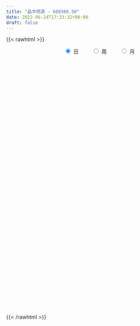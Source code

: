 ```yaml
---
title: "晶丰明源 - 688368.SH"
date: 2022-06-24T17:33:32+08:00
draft: false
---
```

{{< rawhtml >}}
    <div style="text-align: center">
        <label style="padding: 1rem;"><input style="margin-right: .5rem" type="radio" name="period" value="D" checked onclick="period_change(this)">日</label>
        <label style="padding: 1rem;"><input style="margin-right: .5rem" type="radio" name="period" value="W" onclick="period_change(this)">周</label>
        <label style="padding: 1rem;"><input style="margin-right: .5rem" type="radio" name="period" value="M" onclick="period_change(this)">月</label>
    </div>
    <div id="chart" style="height: 700px;"></div> 
    <script type="text/javascript">
        const D_v = [8497.37,11180.66,7722.85,4429.34,5227.49,6365.4,5226.8,5333.97,7214.44,9179.13,6369.74,7041.18,7465.23,7745.91,14093.01,8958.64,7206.29,4985.93,4809.31,5681.78,10692.59,6881.42,5341.13,9282.55,7031.58,9236.22,6479.67,10228.4,11902.04,14075.79,13411.08,17478.51,18327.22,10808.5,26139.0,14481.48,11433.43,12597.32,11525.16,13023.54,13291.99,7913.85,5570.57,4686.58,6627.14,8642.88,8432.43,8182.35,8806.47,11545.77,10659.31,12146.42,9941.45,9319.57,6005.16,5498.42,7522.23,4068.8,7302.74,5675.77,3554.55,7711.06,5577.5,3268.14,8412.74,6236.77,4227.57,4674.44,4379.71,5055.93,2623.53,3479.48,2882.89,4363.74,3632.99,2833.62,3289.37,4804.16,4025.57,5229.57,2929.45,3077.57,3349.24,2017.77,2761.47,5318.13,3857.19,4605.99,4565.6,5004.95,2660.81,1719.86,4374.93,6307.03,4777.88,4786.76,3937.51,4876.52,3522.66,4385.95,7079.63,3152.64,2925.82,3059.53,4615.49,3611.78,4322.27,7385.53,4515.03,3219.24,3064.24,3460.65,2557.91,3875.62,3865.77,7002.03,3017.78,1931.22,5635.63,3311.67,5522.74,3005.12,3205.68,2227.8,2314.57,1934.94,3806.69,2618.32,2853.25,4085.84,4886.29,4074.71,4618.31,3058.08,2779.04,4585.23,4033.32,7105.09,8187.09,12400.29,7348.04,4831.26,4363.41,4258.34,2810.4,3082.37,2078.29,4615.42,3255.01,2533.66,3293.22,2563.66,2719.66,7211.18,4358.4,4564.78,5989.61,5058.76,2860.95,5715.65,5954.18,2950.16,5057.95,2726.38,4500.38,3171.9,3562.1,2193.96,2926.17,2621.1,1690.87,2029.12,2985.34,3748.66,2214.35,1523.91,2962.63,2851.35,1797.56,978.16,1670.51,1485.16,1184.88,972.75,3262.58,1347.63,2299.41,1450.09,4693.94,2896.58,2842.95,3339.72,2490.8,3539.29,3954.19,3977.42,3084.08,3585.09,1479.86,2128.73,1913.82,2660.71,810.44,1843.09,1648.35,1612.48,2637.9,2913.15,1337.03,1018.21,1850.27,699.96,1760.95,7230.19,4203.64,4848.16,3119.31,2327.34,3316.76,3492.71,1660.82,1488.52,4423.0,4705.2,1996.28,3264.9,2932.65,2999.97,3434.98,3041.44,3771.25,2413.5,4812.76,5937.66,6545.73,4811.76,3955.66,4849.81,3592.56,5454.3,4045.47,2311.32,5518.34,4723.98,4074.92,2397.45,2808.03,2874.29,6136.63,4930.92,3786.15,4043.14,2784.47,2381.04,3198.99,4179.63,5516.13,5143.28,2806.35,3909.37,5159.04,3565.23,5139.11,3120.99,986.4,17322.07,11629.86,7770.32,6364.79,6936.5,6365.51,5016.47,3325.12,4771.39,5715.23,7036.76,4855.78,6353.15,6622.32,5377.48,6256.98,4281.68,6770.71,10726.06,10111.98,11724.89,5962.81,5253.57,4579.26,5596.29,5279.71,6783.4,9019.51,6616.54,6732.35,5836.51,12299.81,10679.84,8087.28,7250.11,6793.3,4976.25,4915.09,6684.42,4724.25,8070.36,10964.28,10443.6,7942.25,6396.06,6629.3,5011.51,4156.96,6384.54,7405.25,7108.49,4028.3,6000.77,4660.83,6392.52,5343.16,4852.37,5467.08,3510.03,3392.59,3612.11,5679.86,4667.66,5482.98,7074.76,4245.16,8428.19,13263.47,6094.38,5011.16,4950.3,9971.2,8303.4,8102.71,5040.62,7114.97,11242.31,8001.71,8348.03,6930.89,10089.93,6016.77,5545.83,6971.38,4626.7,6207.36,4882.54,3885.44,4360.88,3757.55,4116.89,3201.27,11684.51,10056.57,7205.08,9184.14,9179.86,4404.18,10326.94,6654.98,6170.9,5059.71,6592.42,7836.72,15158.26,17243.62,13979.49,8441.21,7501.5,6320.44,6518.54,6381.19,5048.83,7186.62,5254.85,4593.95,4051.65,3552.7,3206.12,4938.77,4770.6,4678.16,5950.61,7971.56,7910.41,4887.07,6362.02,5319.09,8519.5,9380.63,9033.62,12521.25,8146.03,6299.2,5603.6,4778.57,4970.91,6489.31,5192.53,5049.91,5798.17,5601.67,3773.94,4791.64,5135.96,6932.71,5315.79,7146.34,6545.48,7597.06,4074.42,5279.65,5467.68,12226.31,20167.44,11320.24,12333.03,7299.78,6008.82,7962.27,9003.96,8296.84,8598.0,8135.83,7480.2,6698.8,4537.08,5933.91,6405.58,9889.04,6339.2,5507.84,4339.57,4348.36,3882.4,3835.82,4042.06,4886.97,4085.28,3411.93,3529.41,4556.17,4586.32,3857.59,3697.11,3235.27,3203.42,4308.06,4479.63,5150.06,3635.59,3138.65,3431.82,3971.86,13238.8,7770.94,7582.49,4331.57,4205.27,4031.36,3174.35,4768.75,6299.07,6515.58,2834.72,2052.6,5207.8,3540.28,4851.0,4380.02,3893.62,4965.09,5917.39,2636.25,2920.74,3194.75,4940.96,4895.09,4371.66,6138.63,10708.11,6759.15,6241.76,5644.05,7615.23,6001.81,7490.29,5792.49,5083.18,3199.26,4553.61,6410.97,6587.39,3380.12,5882.93]
const D_histogram = [0.0,-0.4192820513,-0.6661647746,-0.9462457143,-0.89652928,-0.9942149445,-1.0862814453,-1.1279568785,-0.8378168461,-0.388739266,-0.0911653199,0.2141202278,0.4164884026,0.559384819,0.3084334041,0.042610868,-0.1185011287,-0.1899505036,-0.2999400331,-0.2406505731,0.0204593204,0.0650327632,0.0307509448,0.1600076655,0.2716693686,0.3971008304,0.3628619997,0.4892506349,0.5522235753,0.7968035418,0.7385226295,1.0642307695,1.2792642003,1.4566894759,2.2507763731,2.864503546,3.1120560118,2.9070869799,2.0786280079,0.9210435542,0.5915249499,0.5333807307,0.1953319925,-0.1170847316,-0.1549225991,-0.3597476368,-0.1088478843,0.3190603489,0.9126127586,1.6214650666,1.8263000616,2.5350615156,1.9366165909,1.6702648001,1.0727481962,0.722843695,0.2097899928,-0.4429231626,-0.5697583098,-0.3781811062,-0.3963468041,-0.4675384624,-0.7962735793,-1.216330109,-0.7690037514,-0.8712140514,-1.037379975,-0.9523974092,-1.2323980161,-1.1001774504,-0.9986351139,-0.7770548326,-0.6911072733,-0.2712672585,0.003969616,0.059901006,0.2899285072,0.3655534319,0.380447564,0.1431160993,0.0112512295,-0.0335824053,0.2006457164,0.0794871497,-0.1248718259,0.3462906021,0.7437558439,0.9633699572,0.9365486177,0.7290106804,0.4506061845,0.033499452,0.2838726973,0.8297092739,1.2762375098,1.3463869865,1.7992966143,2.3245089736,2.335713032,1.8184482832,0.3987783354,-0.284499132,-0.9809325811,-1.554970573,-2.4277285759,-2.7389067278,-3.020157898,-2.1639985729,-1.2092404552,-0.6228824018,-0.0606231988,0.3276450703,0.6693598987,0.6440069274,0.3597262443,0.3363084871,0.0626790024,-0.5692807978,-0.0946342858,0.0182902896,0.6573252055,0.7295799856,0.5968524813,0.9436822463,1.4265290647,1.6827153335,2.270966216,2.0983214457,2.5034685927,3.3637973335,2.8778094473,1.9944719077,1.7130514889,1.4138688511,1.3719231856,0.9695285046,0.2701129004,-1.3873524085,-3.1123609976,-4.7017726491,-4.3571731357,-3.9316973726,-4.3253060002,-4.2675183954,-4.1230473322,-3.4220904253,-3.0573302394,-2.9033193467,-2.9217870563,-2.821838974,-2.9528028555,-2.6194837009,-2.6454785564,-1.4993434804,-0.6075811272,-0.0795235072,-0.4412769492,-0.5456091625,-0.6605713748,0.0045494957,1.004395194,1.3163058073,2.0002907263,2.2720784722,3.3005672567,3.529368238,3.8150901614,3.5601546822,3.0928490051,2.1359099996,1.3015567987,0.7596700664,-0.5933118143,-1.2260185285,-1.7223059978,-2.1037850109,-2.159406183,-2.1720653051,-2.4987123728,-2.8283112128,-2.6484688058,-2.3148066008,-2.0386235517,-1.6564128204,-0.9827760411,-0.3567488496,0.3037979699,0.764952249,0.747828581,0.680288002,1.0528351606,2.1943001721,2.7298721104,2.7722506086,2.8990162246,0.8311649335,-0.1329831889,-0.1949620545,-0.3738252013,-0.6578404844,-0.9288338769,-0.7981800857,-0.7067146286,-0.702984289,-0.201453313,0.3124797504,1.11158121,1.8701365594,2.0940204789,1.96116823,2.0041609662,1.7714713708,1.0225145346,2.8906061349,3.9957840192,5.452378092,6.2720842105,6.2466860275,5.3455585891,4.518356683,3.7762985,3.2576604049,4.1139090106,3.2887586779,2.3217165866,1.2313696927,1.435285564,2.2679807168,1.9807085378,2.6185088041,1.975367777,1.099743605,1.6540607378,3.3168690478,1.6734519757,0.8704067796,0.8307619222,-0.3754329911,-1.4669460796,-1.6557372333,-1.643488009,-1.8843946597,-0.8847602689,0.657602226,1.0289066903,0.5282570399,0.5431613574,-0.6064895833,0.4193028156,0.6619485259,1.0695899303,1.2409429556,0.6333526946,-0.5660738749,-0.5661889911,-0.8694847654,-2.5446993849,-3.9280918889,-4.3604252448,-4.8379657616,-4.017387923,-4.9250684426,-4.3127702228,-3.7324171551,0.9898832168,6.9971812341,11.3628366687,14.8627949594,14.9792579789,13.3751076491,10.2343001772,7.9143327225,6.0643730707,4.4026227515,4.713237563,2.2348906256,0.5985781224,-0.6521022922,1.1220527945,1.2823096317,1.0610502627,-0.1808564943,4.1914286124,1.8882693349,-2.5424405103,-7.9288372824,-10.8428418991,-11.9665495568,-12.4499301731,-11.1157435626,-11.6863764646,-12.1371562219,-8.7422272488,-7.9457056563,-5.8288337976,-5.6254044363,-2.8398443801,-1.1983118928,-0.853655797,-1.6519613924,-2.2850281845,-2.1507189417,-3.3206375826,-4.2205936065,-5.0732349822,-6.5591857258,-7.3996299698,-8.8543553877,-9.9633127892,-9.8104228118,-8.7495397118,-7.3332666696,-6.7556233235,-3.6546143709,-3.8710824546,-2.7120436132,-1.0345351316,-1.245958864,-2.3427789591,-1.5838597005,-1.191306165,-0.2268278409,-0.5104335208,-0.0178106809,-0.3299506254,-0.6028896501,-0.0021175859,-0.2681377508,-1.5376935543,-0.0221435425,1.130257962,5.2410154048,3.7939824122,2.5420842496,1.3446901366,0.2418008398,-0.9111546054,-1.3954355455,-2.4065326998,-3.5700006613,-4.4075705218,-5.3277075502,-4.9807337227,-3.8030001891,-3.1646762324,-1.2110118961,-0.608560468,-0.6387959278,0.461419478,1.3416180501,2.2223389825,2.6335094388,2.6060318931,2.3137970851,2.0788143713,1.8304985839,1.806032755,3.5419211594,3.6993937456,3.9210814582,5.1248301644,4.6969793784,3.8344704235,2.2375848055,1.2673366851,0.2547265861,-0.458793458,-0.9419328306,-1.1255649143,0.6705946995,3.80341631,5.6968162355,6.8121740461,7.5496697821,6.9184951083,6.6331532772,4.8547373506,3.058027299,0.9522469786,-0.6927552759,-1.6592805497,-2.8723459225,-3.2686948914,-3.3635926186,-3.6985237776,-3.2076708986,-2.6267241959,-3.1337757802,-4.1416218186,-4.9779724591,-5.3229834493,-5.8684351457,-6.1101771444,-6.088374049,-6.2651765292,-5.708178211,-4.4508894394,-3.6898442634,-3.2432405316,-3.0544146742,-2.4474406585,-1.8796739777,-1.8099608051,-1.2963459959,-1.1717541943,-1.1965759181,-0.4520329558,-0.1260818259,0.3074395647,0.6924216737,0.6359329847,0.527612586,1.2126142077,1.9171164655,2.7622956612,3.0904714172,3.6657709116,3.6267373434,4.9367395417,4.7028056616,4.4299777692,3.7923617522,3.0229988916,2.2268370907,1.4492625849,1.4840560727,0.6443581462,0.2212609153,-0.4314997533,-0.5586591689,-0.7339013872,-1.3030314649,-2.2170644216,-2.0600739463,-0.8811330738,-0.1820968116,0.4441200659,0.6041205581,0.9694916763,0.9469970276,0.8233680062,0.7494441632,0.338699188,0.2979203072,0.0380204461,-0.1638021346,-0.4937683652,-0.980718099,-1.340465329,-1.9489297323,-2.0311117691,-2.1682477673,-1.8828879561,-1.9081698319,-1.1403276301,-0.5799177283,-0.1979998893,-0.2091793213,-0.4305819859,-1.9677420195,-2.6471718052,-2.0204594254,-1.4961398202,-0.8220338311,-0.0122039637,0.6960422765,1.5546219566,1.9738620158,2.4243846297,2.7658161844,2.8972448145,2.7642155356,2.6894643942,2.8392062437,3.1000188708,3.4243887732,3.9239685997,3.1599778838,2.4620154515,1.6653838419,1.1575798549,0.9058431228,0.9393316825,1.2587402119,1.7811410041,2.874770316,2.9281252084,2.6550282419,2.1428245876,2.1823782448,1.9984815276,1.2252339044,0.8612579902,0.7536921228,0.6403669064,0.499833239,0.1455334568,-0.5255351461,-0.6420996184,-0.2759023393]
const D_fast = [0.0,-0.5241025641,-0.9375264811,-1.4541688494,-1.628584735,-1.9748241357,-2.3384609978,-2.6621256506,-2.5814398298,-2.2295470661,-1.95476445,-1.5959488453,-1.2894585699,-1.0067159488,-1.1805590126,-1.4357288317,-1.6264661107,-1.7454031114,-1.9303776493,-1.9312508324,-1.6650261089,-1.6041944753,-1.6307885575,-1.4615299204,-1.2819508751,-1.0572442058,-1.0007675365,-0.7520662426,-0.5510374084,-0.1072565564,0.0190931887,0.610859021,1.1457085019,1.6873061465,3.044087137,4.3739401964,5.3995066652,5.9213093781,5.6125074082,4.6851838431,4.5035464762,4.5787474397,4.2895316996,3.9478437926,3.8712752753,3.5765133284,3.8002011098,4.3078744302,5.1295800296,6.2437986043,6.9052086146,8.2477354476,8.1334446706,8.2846590799,7.955329525,7.7861359475,7.3255297435,6.5620857974,6.2928110727,6.3898429999,6.2725906009,6.0845143271,5.5567108153,4.8325717584,5.0876471781,4.7676333653,4.3421224479,4.1890056614,3.6009055505,3.4580817536,3.3099653116,3.3372818848,3.2504526258,3.602475826,3.8787051045,3.949611746,4.252121374,4.4191346566,4.5291406797,4.3275882399,4.1985361775,4.1453069414,4.4296964921,4.3284097128,4.0928327808,4.6505678593,5.2339720621,5.6944286646,5.9017444796,5.8764592123,5.7107062626,5.3019743931,5.6233158127,6.3765797077,7.1421673211,7.5489135445,8.4516473258,9.5579869286,10.1531192449,10.0904665669,8.770491203,8.0160889526,7.0744223582,6.1116417231,4.6319515762,3.6360467424,2.5997560977,2.9149157795,3.5673637835,3.9980012363,4.5451046397,5.0152841764,5.5243389795,5.65998774,5.4656386179,5.5262979825,5.2683382485,4.4940582488,4.9450461893,5.0625433371,5.8659095545,6.120559331,6.137044947,6.7197952735,7.5592743581,8.2361394602,9.3921318968,9.7440674879,10.775081783,12.4763598572,12.7098243329,12.3251047702,12.4719472237,12.5262317986,12.8272669294,12.6672543746,12.0353669955,10.0310635846,7.527964746,4.7631099323,4.0184161617,3.4609675817,1.986032454,0.9769404599,0.0906496901,-0.0639160093,-0.4634883833,-1.0353073272,-1.784221801,-2.3897334621,-3.2588980575,-3.5804498281,-4.2678143227,-3.4965151169,-2.7566480454,-2.2484713022,-2.7205439815,-2.9612784855,-3.2413835414,-2.575125297,-1.3241808002,-0.6831937351,0.5008638655,1.3406712294,3.1943018281,4.3054448689,5.5449393326,6.180042524,6.4859490982,6.0629875926,5.5540235913,5.2020543756,3.7007445414,2.761533195,1.8346692263,0.9272439604,0.3317712426,-0.2239042057,-1.1752293666,-2.2119060098,-2.6941808043,-2.9392202495,-3.1726930883,-3.2045855621,-2.7766427931,-2.239802814,-1.503306502,-0.8509141607,-0.6810806834,-0.5785492619,0.0572066868,1.7472467413,2.9652867072,3.7007278576,4.5522475298,2.692187472,1.6947935524,1.5840741732,1.311754726,0.8632793218,0.3600774601,0.2911862299,0.2059730298,0.0339572972,0.4851249449,1.0771779459,2.154174708,3.3802641973,4.1276532365,4.4850930451,5.0291260229,5.2393042702,4.7459760677,7.3367192017,9.4408430907,12.2605316865,14.6482588577,16.1845321815,16.6197943904,16.922181655,17.124198097,17.4199751032,19.3047009616,19.3017402983,18.9151273536,18.132622883,18.6953601452,20.0950504772,20.3029554327,21.5953829,21.4460838172,20.8453955464,21.8132278636,24.3052534356,23.0801993575,22.4947558562,22.6628014794,21.3627483184,19.9044987099,19.3017732479,18.90315047,18.1911451543,18.9695894779,20.6763525293,21.3048836662,20.9362982758,21.0869929326,19.7857195961,20.9163376989,21.3244705407,21.9995094277,22.4810981918,22.0318461046,20.6909010663,20.5492387023,20.0285717367,17.717182271,15.3517667947,13.8293271276,12.1422951704,11.9585260283,9.8195783981,9.3536840621,9.000932841,13.9707040171,21.727297343,28.9336619448,36.1493189753,40.0105964895,41.750223072,41.1679906444,40.8266063703,40.4927399862,39.9316453549,41.4205695571,39.5009452761,38.0142773036,36.6005713159,38.6552396012,39.1360738463,39.180077043,37.8929561624,43.3130984221,41.4820064784,36.4156865057,29.047080413,23.4223653214,19.3070202745,15.711157115,14.2664078348,10.7741808166,7.2891120039,8.4984841648,7.3085793432,7.9682427525,6.7653210048,8.8409199659,10.18287448,10.3141166266,9.102820683,7.8984968448,7.4951263523,5.4950483156,3.5399438902,1.4189937689,-1.7067534061,-4.3971051426,-8.0654194074,-11.6652050063,-13.9649207318,-15.0914225597,-15.5084661849,-16.6197286697,-14.4323733098,-15.6166120071,-15.1355840691,-13.7167093704,-14.2396228188,-15.9221376536,-15.5591833202,-15.4644563259,-14.5566849621,-14.9678990222,-14.4797288525,-14.8743564534,-15.2980178905,-14.6977752229,-15.0308298254,-16.6848090175,-15.1747948914,-13.7398288964,-8.3188176024,-8.8173549919,-9.4337320921,-10.2949536709,-11.3373927578,-12.7181368543,-13.5512766808,-15.1640070101,-17.2199751369,-19.1594376279,-21.4115015438,-22.309711147,-22.0827276606,-22.2355727621,-20.5846613998,-20.1343500886,-20.3242845304,-19.1087142552,-17.8931111705,-16.4568054925,-15.3872576765,-14.7632272489,-14.4770127856,-14.1922919066,-13.982983048,-13.5559406882,-10.9345719939,-9.8522509714,-8.6502928942,-6.1653366469,-5.4189425883,-5.3228339373,-6.3603233539,-7.0137373031,-7.9626657556,-8.7908841641,-9.5095067444,-9.9745300567,-8.010721768,-3.92704608,-0.6094420956,2.2089592265,4.833872408,5.9323215113,7.3052679995,6.7405364106,5.7083331837,3.8406146079,2.0224235345,0.6410781233,-1.2900737302,-2.5035964219,-3.4393923038,-4.6989544072,-5.0100192528,-5.0857535991,-6.3762491285,-8.4195006215,-10.5003443768,-12.1761012293,-14.1886617122,-15.9579479969,-17.4582384138,-19.2013350263,-20.0713812608,-19.926814849,-20.088230739,-20.45243714,-21.0272149512,-21.0321011001,-20.9342529137,-21.3170299424,-21.1275016322,-21.2958483791,-21.6198140825,-20.9882793591,-20.6938486857,-20.1834674039,-19.6253798765,-19.5228853194,-19.4993025715,-18.5111473979,-17.3273660238,-15.7916129127,-14.6908193024,-13.1990770801,-12.3314263124,-9.7872392288,-8.8454716934,-8.0108051435,-7.7003307225,-7.7139438602,-7.9533963884,-8.368655248,-7.962847742,-8.641456132,-9.009238134,-9.769873741,-10.0366979488,-10.3954155139,-11.2903034579,-12.7586025199,-13.1166305312,-12.1579729272,-11.5044608679,-10.7672139739,-10.4561833422,-9.8484393049,-9.6341846967,-9.5519717166,-9.4385345188,-9.764604697,-9.730903501,-9.9812982506,-10.2240713649,-10.6774796868,-11.4096089454,-12.1044725076,-13.200169344,-13.790129323,-14.469327263,-14.6546894409,-15.1570137747,-14.6742534804,-14.2588230107,-13.926405144,-13.9898794064,-14.3189275674,-16.3480231059,-17.6892458429,-17.5676483195,-17.4173636693,-16.948766138,-16.1419872615,-15.2597304521,-14.012495283,-13.0997897198,-12.0431709485,-11.0102853476,-10.1545455139,-9.596520909,-8.9989059518,-8.1393625414,-7.1035451966,-5.9230781008,-4.4425061244,-4.4165023693,-4.4989609388,-4.879246588,-5.0976556112,-5.1229315627,-4.8546100823,-4.2205164999,-3.2528304567,-1.4405085658,-0.6551223713,-0.2644622774,-0.2409597847,0.3441884337,0.6599120984,0.1929729513,0.0443115347,0.1251686979,0.1719352081,0.1563598505,-0.1615565675,-0.964008957,-1.2410983338,-0.9438766395]
const D_slow = [0.0,-0.1048205128,-0.2713617065,-0.5079231351,-0.7320554551,-0.9806091912,-1.2521795525,-1.5341687721,-1.7436229837,-1.8408078002,-1.8635991301,-1.8100690732,-1.7059469725,-1.5661007678,-1.4889924167,-1.4783396997,-1.5079649819,-1.5554526078,-1.6304376161,-1.6906002594,-1.6854854293,-1.6692272385,-1.6615395023,-1.6215375859,-1.5536202438,-1.4543450362,-1.3636295362,-1.2413168775,-1.1032609837,-0.9040600982,-0.7194294408,-0.4533717485,-0.1335556984,0.2306166706,0.7933107639,1.5094366504,2.2874506533,3.0142223983,3.5338794003,3.7641402888,3.9120215263,4.045366709,4.0941997071,4.0649285242,4.0261978744,3.9362609652,3.9090489941,3.9888140814,4.216967271,4.6223335377,5.0789085531,5.712673932,6.1968280797,6.6143942797,6.8825813288,7.0632922525,7.1157397507,7.0050089601,6.8625693826,6.768024106,6.668937405,6.5520527894,6.3529843946,6.0489018674,5.8566509295,5.6388474167,5.3795024229,5.1414030706,4.8333035666,4.558259204,4.3086004255,4.1143367174,3.9415598991,3.8737430844,3.8747354884,3.88971074,3.9621928668,4.0535812247,4.1486931157,4.1844721406,4.1872849479,4.1788893466,4.2290507757,4.2489225631,4.2177046067,4.3042772572,4.4902162182,4.7310587075,4.9651958619,5.147448532,5.2601000781,5.2684749411,5.3394431154,5.5468704339,5.8659298113,6.202526558,6.6523507115,7.2334779549,7.8174062129,8.2720182837,8.3717128676,8.3005880846,8.0553549393,7.6666122961,7.0596801521,6.3749534702,5.6199139957,5.0789143524,4.7766042387,4.6208836382,4.6057278385,4.6876391061,4.8549790808,5.0159808126,5.1059123737,5.1899894954,5.205659246,5.0633390466,5.0396804751,5.0442530475,5.2085843489,5.3909793453,5.5401924657,5.7761130272,6.1327452934,6.5534241268,7.1211656808,7.6457460422,8.2716131904,9.1125625237,9.8320148856,10.3306328625,10.7588957347,11.1123629475,11.4553437439,11.69772587,11.7652540951,11.418415993,10.6403257436,9.4648825813,8.3755892974,7.3926649543,6.3113384542,5.2444588554,4.2136970223,3.358174416,2.5938418561,1.8680120194,1.1375652554,0.4321055119,-0.306095202,-0.9609661272,-1.6223357663,-1.9971716364,-2.1490669182,-2.168947795,-2.2792670323,-2.415669323,-2.5808121666,-2.5796747927,-2.3285759942,-1.9994995424,-1.4994268608,-0.9314072428,-0.1062654286,0.7760766309,1.7298491713,2.6198878418,3.3931000931,3.927077593,4.2524667927,4.4423843093,4.2940563557,3.9875517236,3.5569752241,3.0310289714,2.4911774256,1.9481610994,1.3234830062,0.616405203,-0.0457119985,-0.6244136487,-1.1340695366,-1.5481727417,-1.793866752,-1.8830539644,-1.8071044719,-1.6158664097,-1.4289092644,-1.2588372639,-0.9956284738,-0.4470534307,0.2354145968,0.928477249,1.6532313051,1.8610225385,1.8277767413,1.7790362277,1.6855799273,1.5211198062,1.288911337,1.0893663156,0.9126876584,0.7369415862,0.6865782579,0.7646981955,1.042593498,1.5101276379,2.0336327576,2.5239248151,3.0249650566,3.4678328994,3.723461533,4.4461130667,5.4450590715,6.8081535945,8.3761746472,9.937846154,11.2742358013,12.403824972,13.347899597,14.1623146983,15.1907919509,16.0129816204,16.5934107671,16.9012531902,17.2600745812,17.8270697604,18.3222468949,18.9768740959,19.4707160402,19.7456519414,20.1591671258,20.9883843878,21.4067473817,21.6243490766,21.8320395572,21.7381813094,21.3714447895,20.9575104812,20.546638479,20.075539814,19.8543497468,20.0187503033,20.2759769759,20.4080412359,20.5438315752,20.3922091794,20.4970348833,20.6625220148,20.9299194974,21.2401552363,21.3984934099,21.2569749412,21.1154276934,20.8980565021,20.2618816559,19.2798586836,18.1897523724,16.980260932,15.9759139513,14.7446468406,13.6664542849,12.7333499961,12.9808208003,14.7301161089,17.570825276,21.2865240159,25.0313385106,28.3751154229,30.9336904672,32.9122736478,34.4283669155,35.5290226034,36.7073319941,37.2660546505,37.4156991811,37.2526736081,37.5331868067,37.8537642146,38.1190267803,38.0738126567,39.1216698098,39.5937371435,38.9581270159,36.9759176954,34.2652072206,31.2735698314,28.1610872881,25.3821513974,22.4605572813,19.4262682258,17.2407114136,15.2542849995,13.7970765501,12.390725441,11.680764346,11.3811863728,11.1677724236,10.7547820755,10.1835250293,9.6458452939,8.8156858983,7.7605374966,6.4922287511,4.8524323197,3.0025248272,0.7889359803,-1.701892217,-4.15449792,-6.3418828479,-8.1751995153,-9.8641053462,-10.7777589389,-11.7455295526,-12.4235404559,-12.6821742388,-12.9936639548,-13.5793586945,-13.9753236197,-14.2731501609,-14.3298571211,-14.4574655013,-14.4619181716,-14.5444058279,-14.6951282404,-14.6956576369,-14.7626920746,-15.1471154632,-15.1526513488,-14.8700868583,-13.5598330071,-12.6113374041,-11.9758163417,-11.6396438075,-11.5791935976,-11.8069822489,-12.1558411353,-12.7574743103,-13.6499744756,-14.751867106,-16.0837939936,-17.3289774243,-18.2797274715,-19.0708965296,-19.3736495037,-19.5257896207,-19.6854886026,-19.5701337331,-19.2347292206,-18.679144475,-18.0207671153,-17.369259142,-16.7908098707,-16.2711062779,-15.8134816319,-15.3619734432,-14.4764931533,-13.5516447169,-12.5713743524,-11.2901668113,-10.1159219667,-9.1573043608,-8.5979081594,-8.2810739882,-8.2173923416,-8.3320907061,-8.5675739138,-8.8489651424,-8.6813164675,-7.73046239,-6.3062583311,-4.6032148196,-2.7157973741,-0.986173597,0.6721147223,1.88579906,2.6503058847,2.8883676294,2.7151788104,2.300358673,1.5822721923,0.7650984695,-0.0757996852,-1.0004306296,-1.8023483542,-2.4590294032,-3.2424733483,-4.2778788029,-5.5223719177,-6.85311778,-8.3202265664,-9.8477708525,-11.3698643648,-12.9361584971,-14.3632030498,-15.4759254097,-16.3983864755,-17.2091966084,-17.972800277,-18.5846604416,-19.054578936,-19.5070691373,-19.8311556363,-20.1240941848,-20.4232381644,-20.5362464033,-20.5677668598,-20.4909069686,-20.3178015502,-20.158818304,-20.0269151575,-19.7237616056,-19.2444824892,-18.5539085739,-17.7812907196,-16.8648479917,-15.9581636559,-14.7239787705,-13.548277355,-12.4407829127,-11.4926924747,-10.7369427518,-10.1802334791,-9.8179178329,-9.4469038147,-9.2858142782,-9.2304990494,-9.3383739877,-9.4780387799,-9.6615141267,-9.9872719929,-10.5415380983,-11.0565565849,-11.2768398534,-11.3223640563,-11.2113340398,-11.0603039003,-10.8179309812,-10.5811817243,-10.3753397228,-10.187978682,-10.103303885,-10.0288238082,-10.0193186967,-10.0602692303,-10.1837113216,-10.4288908464,-10.7640071786,-11.2512396117,-11.759017554,-12.3010794958,-12.7718014848,-13.2488439428,-13.5339258503,-13.6789052824,-13.7284052547,-13.7807000851,-13.8883455815,-14.3802810864,-15.0420740377,-15.5471888941,-15.9212238491,-16.1267323069,-16.1297832978,-15.9557727287,-15.5671172395,-15.0736517356,-14.4675555782,-13.7761015321,-13.0517903284,-12.3607364445,-11.688370346,-10.9785687851,-10.2035640674,-9.3474668741,-8.3664747241,-7.5764802532,-6.9609763903,-6.5446304298,-6.2552354661,-6.0287746854,-5.7939417648,-5.4792567118,-5.0339714608,-4.3152788818,-3.5832475797,-2.9194905192,-2.3837843723,-1.8381898111,-1.3385694292,-1.0322609531,-0.8169464555,-0.6285234249,-0.4684316983,-0.3434733885,-0.3070900243,-0.4384738108,-0.5989987154,-0.6679743002]
const D_data = [['2020-05-20', 88.18, 87.08, 86.08, 89.9],['2020-05-21', 87.79, 80.51, 80.5, 89.0],['2020-05-22', 81.01, 80.4, 78.2, 82.88],['2020-05-25', 79.0, 77.85, 77.02, 80.99],['2020-05-26', 78.0, 80.53, 78.0, 80.53],['2020-05-27', 80.4, 77.67, 77.02, 81.4],['2020-05-28', 77.08, 76.23, 74.01, 78.5],['2020-05-29', 76.0, 75.41, 75.0, 77.94],['2020-06-01', 76.2, 79.22, 76.01, 80.03],['2020-06-02', 80.0, 82.47, 79.0, 84.58],['2020-06-03', 82.96, 82.14, 81.2, 84.16],['2020-06-04', 83.17, 83.66, 82.04, 83.89],['2020-06-05', 83.96, 83.75, 83.0, 86.19],['2020-06-08', 83.6, 84.1, 83.0, 86.8],['2020-06-09', 84.2, 79.0, 78.59, 85.78],['2020-06-10', 79.65, 77.34, 76.7, 79.73],['2020-06-11', 77.0, 77.25, 76.5, 78.59],['2020-06-12', 75.69, 77.4, 75.22, 77.78],['2020-06-15', 76.79, 76.0, 75.5, 77.86],['2020-06-16', 76.33, 77.53, 76.33, 78.3],['2020-06-17', 77.61, 80.6, 77.01, 80.88],['2020-06-18', 79.0, 78.51, 77.7, 79.64],['2020-06-19', 78.28, 77.35, 76.85, 78.28],['2020-06-22', 78.05, 79.5, 78.0, 79.92],['2020-06-23', 79.01, 79.88, 78.45, 80.18],['2020-06-24', 80.0, 80.75, 78.51, 82.5],['2020-06-29', 80.05, 79.1, 78.3, 81.0],['2020-06-30', 79.12, 81.52, 79.12, 82.99],['2020-07-01', 81.66, 81.49, 81.0, 84.67],['2020-07-02', 81.5, 85.0, 81.35, 85.0],['2020-07-03', 85.03, 82.21, 80.66, 85.67],['2020-07-06', 83.38, 88.39, 82.81, 89.9],['2020-07-07', 88.98, 89.37, 88.98, 93.49],['2020-07-08', 89.0, 91.07, 87.32, 91.59],['2020-07-09', 91.9, 103.0, 90.88, 108.39],['2020-07-10', 101.98, 106.78, 99.81, 108.0],['2020-07-13', 104.89, 107.2, 101.56, 107.67],['2020-07-14', 106.1, 104.44, 101.05, 106.98],['2020-07-15', 103.4, 96.29, 96.21, 104.99],['2020-07-16', 96.85, 88.5, 88.26, 98.92],['2020-07-17', 88.9, 96.0, 87.0, 99.66],['2020-07-20', 98.0, 99.37, 96.96, 100.97],['2020-07-21', 98.45, 95.66, 95.0, 100.29],['2020-07-22', 95.5, 94.83, 94.01, 97.3],['2020-07-23', 93.67, 97.79, 92.23, 99.55],['2020-07-24', 97.08, 95.4, 94.0, 101.48],['2020-07-27', 93.6, 101.61, 93.59, 101.9],['2020-07-28', 102.84, 106.32, 100.46, 106.85],['2020-07-29', 104.75, 112.25, 104.75, 112.87],['2020-07-30', 112.75, 118.88, 111.06, 126.2],['2020-07-31', 119.8, 117.12, 111.2, 124.2],['2020-08-03', 117.25, 128.44, 117.25, 133.79],['2020-08-04', 128.1, 115.0, 115.0, 132.0],['2020-08-05', 119.79, 119.18, 111.03, 123.81],['2020-08-06', 120.0, 114.75, 114.0, 123.58],['2020-08-07', 114.24, 117.0, 111.0, 118.5],['2020-08-10', 113.83, 114.0, 107.12, 117.92],['2020-08-11', 114.07, 110.0, 109.81, 114.07],['2020-08-12', 102.92, 115.06, 102.92, 117.0],['2020-08-13', 114.95, 119.82, 112.62, 120.8],['2020-08-14', 120.3, 118.31, 115.02, 120.68],['2020-08-17', 118.1, 118.0, 113.22, 119.39],['2020-08-18', 116.0, 114.1, 111.0, 116.65],['2020-08-19', 113.0, 111.0, 110.96, 115.27],['2020-08-20', 110.02, 122.0, 109.42, 122.99],['2020-08-21', 121.83, 116.21, 115.5, 122.46],['2020-08-24', 117.0, 114.7, 110.65, 119.5],['2020-08-25', 113.43, 117.58, 113.43, 121.08],['2020-08-26', 117.57, 112.31, 111.2, 118.34],['2020-08-27', 113.15, 116.81, 112.18, 117.49],['2020-08-28', 115.64, 116.85, 113.0, 117.27],['2020-08-31', 115.34, 119.12, 115.31, 122.0],['2020-09-01', 118.97, 118.24, 116.03, 121.08],['2020-09-02', 118.97, 123.97, 116.05, 125.95],['2020-09-03', 123.01, 124.49, 121.31, 127.77],['2020-09-04', 122.13, 123.22, 119.86, 126.0],['2020-09-07', 123.23, 126.88, 122.06, 130.49],['2020-09-08', 127.5, 126.61, 121.0, 129.59],['2020-09-09', 120.49, 126.98, 120.49, 130.38],['2020-09-10', 129.0, 124.02, 123.1, 138.88],['2020-09-11', 120.73, 125.0, 120.73, 127.0],['2020-09-14', 123.96, 126.2, 123.86, 129.66],['2020-09-15', 126.2, 130.88, 123.0, 131.0],['2020-09-16', 131.0, 127.45, 126.35, 132.19],['2020-09-17', 124.07, 126.11, 124.07, 130.64],['2020-09-18', 127.24, 136.0, 126.88, 136.37],['2020-09-21', 136.51, 138.5, 133.36, 139.98],['2020-09-22', 138.35, 139.29, 136.61, 142.99],['2020-09-23', 136.21, 138.18, 136.21, 141.23],['2020-09-24', 136.8, 136.67, 133.1, 141.0],['2020-09-25', 137.3, 135.68, 133.03, 138.57],['2020-09-28', 133.6, 133.0, 130.86, 137.6],['2020-09-29', 133.92, 141.8, 133.01, 144.0],['2020-09-30', 140.57, 148.89, 140.57, 152.18],['2020-10-09', 150.89, 152.0, 143.01, 153.9],['2020-10-12', 151.0, 150.6, 148.01, 156.77],['2020-10-13', 153.97, 159.0, 149.58, 160.0],['2020-10-14', 158.7, 165.21, 155.68, 166.0],['2020-10-15', 167.69, 163.17, 160.6, 168.9],['2020-10-16', 166.03, 157.99, 151.51, 168.87],['2020-10-19', 160.36, 143.5, 141.76, 160.36],['2020-10-20', 147.0, 148.26, 141.56, 150.07],['2020-10-21', 146.99, 145.01, 144.0, 152.97],['2020-10-22', 143.0, 143.2, 138.14, 144.98],['2020-10-23', 143.96, 134.98, 132.16, 147.62],['2020-10-26', 132.91, 137.69, 130.0, 138.7],['2020-10-27', 139.76, 135.0, 132.31, 139.77],['2020-10-28', 137.02, 149.5, 136.0, 158.5],['2020-10-29', 151.0, 155.0, 146.0, 155.35],['2020-10-30', 151.25, 154.5, 149.7, 158.93],['2020-11-02', 160.0, 157.7, 152.0, 161.0],['2020-11-03', 155.88, 158.87, 150.6, 161.5],['2020-11-04', 159.04, 161.35, 157.01, 164.88],['2020-11-05', 166.77, 158.84, 154.39, 169.29],['2020-11-06', 159.2, 155.88, 151.37, 159.93],['2020-11-09', 159.87, 159.33, 154.38, 165.08],['2020-11-10', 157.5, 156.29, 150.13, 158.0],['2020-11-11', 153.34, 149.87, 148.0, 154.33],['2020-11-12', 154.4, 163.77, 151.24, 163.78],['2020-11-13', 166.83, 161.52, 158.01, 169.59],['2020-11-16', 177.54, 171.16, 162.01, 177.54],['2020-11-17', 166.07, 167.3, 162.5, 170.99],['2020-11-18', 168.31, 165.88, 162.5, 174.88],['2020-11-19', 165.33, 173.9, 163.03, 174.0],['2020-11-20', 171.97, 179.66, 171.0, 181.43],['2020-11-23', 176.06, 180.98, 176.06, 182.99],['2020-11-24', 183.68, 190.0, 180.39, 194.94],['2020-11-25', 192.83, 184.4, 183.33, 196.96],['2020-11-26', 186.15, 195.26, 180.0, 195.28],['2020-11-27', 193.83, 208.0, 189.0, 210.0],['2020-11-30', 210.19, 196.0, 184.41, 211.98],['2020-12-01', 195.04, 190.7, 188.02, 200.05],['2020-12-02', 186.5, 198.08, 184.08, 200.04],['2020-12-03', 197.8, 199.1, 191.3, 201.39],['2020-12-04', 198.95, 204.13, 192.98, 204.83],['2020-12-07', 200.2, 201.0, 198.55, 213.98],['2020-12-08', 202.97, 196.46, 192.6, 204.17],['2020-12-09', 196.8, 179.26, 179.26, 199.98],['2020-12-10', 181.19, 169.0, 165.0, 181.19],['2020-12-11', 169.0, 160.0, 150.1, 170.77],['2020-12-14', 161.4, 178.5, 154.28, 182.79],['2020-12-15', 178.5, 179.4, 176.0, 181.41],['2020-12-16', 179.0, 166.88, 165.82, 184.47],['2020-12-17', 166.99, 169.0, 162.05, 172.73],['2020-12-18', 169.8, 167.94, 163.6, 171.01],['2020-12-21', 164.51, 174.72, 164.51, 177.81],['2020-12-22', 176.91, 171.22, 166.58, 176.91],['2020-12-23', 171.22, 167.91, 155.28, 172.98],['2020-12-24', 164.99, 163.99, 162.52, 171.5],['2020-12-25', 167.79, 163.5, 160.81, 170.22],['2020-12-28', 163.5, 158.21, 152.8, 166.1],['2020-12-29', 158.28, 162.25, 154.38, 163.12],['2020-12-30', 159.89, 156.28, 154.4, 165.96],['2020-12-31', 159.42, 172.09, 156.3, 180.01],['2021-01-04', 176.41, 173.29, 167.54, 177.1],['2021-01-05', 167.01, 172.0, 166.23, 176.2],['2021-01-06', 183.11, 160.77, 157.0, 183.11],['2021-01-07', 167.2, 162.0, 151.8, 167.2],['2021-01-08', 161.0, 160.43, 157.0, 162.9],['2021-01-11', 162.77, 171.07, 150.0, 173.99],['2021-01-12', 171.59, 179.84, 167.0, 184.47],['2021-01-13', 184.0, 175.4, 173.54, 184.0],['2021-01-14', 176.3, 183.85, 166.0, 184.0],['2021-01-15', 182.0, 182.82, 176.97, 186.65],['2021-01-18', 186.55, 198.0, 177.01, 198.88],['2021-01-19', 196.5, 194.18, 192.11, 201.28],['2021-01-20', 188.2, 199.42, 186.08, 200.01],['2021-01-21', 200.0, 196.0, 195.79, 202.87],['2021-01-22', 202.78, 194.48, 185.0, 202.78],['2021-01-25', 195.0, 187.1, 187.04, 195.0],['2021-01-26', 186.73, 185.74, 181.99, 190.8],['2021-01-27', 186.0, 187.12, 183.91, 192.74],['2021-01-28', 188.0, 172.5, 172.0, 188.0],['2021-01-29', 173.52, 176.0, 167.69, 184.89],['2021-02-01', 175.99, 174.0, 171.0, 178.0],['2021-02-02', 176.08, 171.99, 169.0, 176.08],['2021-02-03', 171.0, 173.57, 166.5, 182.5],['2021-02-04', 173.57, 172.5, 160.93, 174.0],['2021-02-05', 171.0, 166.0, 164.05, 171.88],['2021-02-08', 166.0, 162.18, 162.18, 169.8],['2021-02-09', 162.19, 166.0, 159.55, 166.64],['2021-02-10', 166.0, 167.28, 164.02, 169.72],['2021-02-18', 168.01, 166.34, 163.2, 177.52],['2021-02-19', 163.39, 167.78, 163.38, 169.0],['2021-02-22', 168.0, 173.0, 167.77, 177.78],['2021-02-23', 173.0, 175.13, 160.01, 175.87],['2021-02-24', 171.25, 178.77, 168.12, 182.99],['2021-02-25', 175.02, 179.5, 174.6, 179.97],['2021-02-26', 174.07, 175.1, 174.07, 189.35],['2021-03-01', 170.0, 174.62, 170.0, 183.84],['2021-03-02', 173.1, 181.5, 173.1, 183.1],['2021-03-03', 181.5, 196.45, 181.48, 197.92],['2021-03-04', 196.45, 195.37, 191.14, 199.99],['2021-03-05', 190.02, 193.05, 185.68, 206.8],['2021-03-08', 195.0, 197.03, 185.32, 204.68],['2021-03-09', 193.03, 166.0, 166.0, 196.0],['2021-03-10', 165.11, 172.15, 165.11, 181.42],['2021-03-11', 172.6, 180.8, 169.23, 187.85],['2021-03-12', 180.8, 178.7, 174.03, 183.85],['2021-03-15', 174.02, 175.94, 170.37, 185.56],['2021-03-16', 174.39, 174.16, 172.0, 179.82],['2021-03-17', 173.98, 178.29, 171.02, 180.8],['2021-03-18', 179.98, 177.94, 176.0, 183.72],['2021-03-19', 174.0, 176.65, 172.2, 179.82],['2021-03-22', 178.89, 184.0, 175.57, 184.45],['2021-03-23', 181.08, 187.06, 181.08, 191.86],['2021-03-24', 184.9, 194.9, 184.9, 199.24],['2021-03-25', 196.64, 200.0, 188.9, 201.5],['2021-03-26', 201.41, 197.81, 195.02, 202.01],['2021-03-29', 200.88, 195.54, 193.03, 200.88],['2021-03-30', 193.65, 199.49, 192.68, 201.99],['2021-03-31', 197.99, 197.5, 194.96, 200.43],['2021-04-01', 195.06, 190.0, 187.2, 199.33],['2021-04-02', 200.0, 228.0, 196.52, 228.0],['2021-04-06', 230.78, 229.98, 224.0, 233.79],['2021-04-07', 232.9, 246.01, 227.61, 249.99],['2021-04-08', 238.88, 250.0, 236.03, 253.53],['2021-04-09', 250.0, 247.9, 244.02, 252.0],['2021-04-12', 247.37, 240.58, 238.15, 255.56],['2021-04-13', 242.87, 242.47, 236.02, 254.99],['2021-04-14', 241.12, 244.45, 239.0, 249.98],['2021-04-15', 240.1, 248.62, 236.5, 249.9],['2021-04-16', 251.63, 271.83, 246.63, 275.0],['2021-04-19', 274.5, 256.04, 252.58, 277.95],['2021-04-20', 252.5, 253.98, 250.0, 259.8],['2021-04-21', 248.0, 250.67, 246.04, 256.0],['2021-04-22', 247.87, 268.0, 247.25, 268.87],['2021-04-23', 272.82, 282.69, 265.08, 285.54],['2021-04-26', 286.93, 274.42, 273.76, 296.0],['2021-04-27', 275.0, 291.48, 274.42, 292.0],['2021-04-28', 291.48, 280.0, 272.0, 293.98],['2021-04-29', 278.0, 277.0, 274.0, 285.0],['2021-04-30', 282.54, 298.01, 280.46, 304.0],['2021-05-06', 299.44, 322.86, 299.44, 330.0],['2021-05-07', 331.32, 286.5, 284.0, 332.8],['2021-05-10', 285.6, 294.49, 285.0, 309.28],['2021-05-11', 291.43, 305.56, 290.33, 314.64],['2021-05-12', 296.39, 290.85, 277.01, 299.39],['2021-05-13', 281.4, 288.39, 281.4, 299.76],['2021-05-14', 286.39, 298.0, 286.39, 307.8],['2021-05-17', 296.3, 301.68, 293.98, 309.53],['2021-05-18', 298.0, 299.37, 289.64, 300.77],['2021-05-19', 299.37, 318.72, 289.08, 325.86],['2021-05-20', 313.46, 335.18, 311.09, 337.13],['2021-05-21', 335.18, 329.25, 310.01, 341.92],['2021-05-24', 314.01, 321.5, 314.0, 326.19],['2021-05-25', 318.17, 330.0, 318.17, 338.88],['2021-05-26', 327.1, 315.22, 313.0, 334.88],['2021-05-27', 318.96, 345.0, 316.76, 345.96],['2021-05-28', 345.0, 342.0, 330.12, 345.0],['2021-05-31', 331.5, 349.5, 331.5, 355.0],['2021-06-01', 350.3, 352.05, 345.28, 372.45],['2021-06-02', 352.93, 344.9, 336.8, 355.0],['2021-06-03', 348.0, 335.65, 331.56, 349.95],['2021-06-04', 330.5, 350.0, 330.5, 362.0],['2021-06-07', 358.28, 347.8, 343.18, 367.07],['2021-06-08', 351.11, 326.8, 319.5, 351.11],['2021-06-09', 326.6, 322.38, 316.23, 344.82],['2021-06-10', 322.5, 328.72, 312.07, 331.92],['2021-06-11', 330.51, 324.5, 315.0, 339.68],['2021-06-15', 322.4, 340.5, 320.85, 345.48],['2021-06-16', 340.51, 317.2, 314.86, 341.78],['2021-06-17', 317.2, 333.77, 315.77, 334.66],['2021-06-18', 333.31, 335.26, 328.0, 339.99],['2021-07-05', 402.31, 402.31, 402.31, 402.31],['2021-07-06', 482.77, 452.73, 413.35, 482.77],['2021-07-07', 432.6, 469.99, 409.96, 486.64],['2021-07-08', 462.0, 493.8, 450.0, 498.19],['2021-07-09', 480.01, 476.5, 465.33, 495.0],['2021-07-12', 478.0, 466.1, 446.8, 478.0],['2021-07-13', 468.3, 447.68, 430.0, 482.86],['2021-07-14', 436.5, 455.0, 436.0, 470.96],['2021-07-15', 464.79, 460.0, 446.5, 469.7],['2021-07-16', 464.86, 462.03, 460.61, 484.46],['2021-07-19', 460.0, 491.91, 450.78, 499.98],['2021-07-20', 485.0, 459.14, 442.25, 490.0],['2021-07-21', 458.9, 465.0, 450.01, 469.99],['2021-07-22', 455.21, 467.31, 430.0, 473.3],['2021-07-23', 465.28, 512.18, 458.0, 537.99],['2021-07-26', 531.67, 503.55, 490.11, 531.68],['2021-07-27', 510.64, 504.97, 503.88, 553.0],['2021-07-28', 503.69, 494.0, 475.0, 510.0],['2021-07-29', 506.59, 580.0, 501.0, 580.0],['2021-07-30', 560.0, 510.0, 490.01, 563.49],['2021-08-02', 499.99, 470.4, 450.0, 518.0],['2021-08-03', 469.5, 432.99, 420.0, 475.0],['2021-08-04', 438.0, 439.0, 434.0, 447.13],['2021-08-05', 433.01, 446.0, 430.0, 461.99],['2021-08-06', 448.8, 444.1, 438.12, 461.88],['2021-08-09', 444.0, 463.55, 431.43, 473.84],['2021-08-10', 461.0, 436.0, 428.03, 465.44],['2021-08-11', 432.0, 428.15, 413.09, 439.45],['2021-08-12', 428.16, 478.58, 424.66, 492.26],['2021-08-13', 456.86, 453.0, 445.0, 477.64],['2021-08-16', 458.16, 474.0, 443.0, 487.87],['2021-08-17', 472.76, 453.58, 450.04, 480.02],['2021-08-18', 460.0, 492.38, 460.0, 508.0],['2021-08-19', 492.39, 490.08, 486.01, 527.95],['2021-08-20', 486.24, 480.0, 470.98, 518.0],['2021-08-23', 472.0, 465.0, 463.0, 483.2],['2021-08-24', 459.19, 463.1, 448.25, 479.9],['2021-08-25', 461.24, 471.0, 454.36, 482.05],['2021-08-26', 473.0, 450.96, 450.0, 479.29],['2021-08-27', 444.32, 446.88, 442.0, 465.0],['2021-08-30', 448.81, 440.0, 438.93, 462.44],['2021-08-31', 435.96, 421.85, 410.0, 444.62],['2021-09-01', 424.19, 418.58, 373.0, 424.19],['2021-09-02', 409.33, 398.39, 381.05, 411.37],['2021-09-03', 399.86, 388.14, 383.0, 405.8],['2021-09-06', 385.22, 393.0, 379.39, 397.01],['2021-09-07', 392.5, 399.47, 384.81, 413.32],['2021-09-08', 402.08, 403.15, 391.44, 414.53],['2021-09-09', 395.74, 391.1, 388.11, 409.99],['2021-09-10', 390.16, 427.06, 390.16, 428.88],['2021-09-13', 423.27, 388.67, 385.1, 423.27],['2021-09-14', 388.67, 404.1, 384.53, 416.98],['2021-09-15', 410.91, 415.0, 404.14, 422.66],['2021-09-16', 403.17, 392.55, 386.63, 410.48],['2021-09-17', 394.62, 374.56, 374.56, 404.86],['2021-09-22', 385.66, 393.36, 372.04, 400.42],['2021-09-23', 399.88, 388.76, 377.6, 400.69],['2021-09-24', 380.98, 397.0, 374.7, 403.93],['2021-09-27', 393.33, 380.85, 373.01, 404.99],['2021-09-28', 373.25, 388.87, 370.68, 396.68],['2021-09-29', 383.0, 377.06, 373.19, 390.38],['2021-09-30', 382.7, 373.5, 371.46, 384.69],['2021-10-08', 374.8, 383.0, 361.5, 389.99],['2021-10-11', 380.01, 370.83, 368.88, 394.72],['2021-10-12', 367.52, 351.22, 345.0, 384.82],['2021-10-13', 358.24, 384.01, 347.89, 389.07],['2021-10-14', 374.97, 385.0, 374.97, 399.09],['2021-10-15', 381.76, 436.9, 381.76, 438.0],['2021-10-18', 432.46, 376.22, 369.54, 436.9],['2021-10-19', 375.89, 372.13, 363.0, 376.0],['2021-10-20', 368.09, 366.04, 364.0, 378.9],['2021-10-21', 369.65, 359.96, 356.88, 370.2],['2021-10-22', 369.0, 351.27, 350.01, 375.0],['2021-10-25', 354.81, 352.57, 343.89, 358.4],['2021-10-26', 354.9, 338.6, 333.66, 354.9],['2021-10-27', 337.12, 326.5, 325.89, 344.44],['2021-10-28', 326.5, 319.92, 315.0, 335.0],['2021-10-29', 319.92, 308.0, 304.0, 319.92],['2021-11-01', 307.9, 315.8, 298.0, 325.0],['2021-11-02', 311.7, 324.28, 311.7, 336.88],['2021-11-03', 327.63, 316.98, 308.26, 327.66],['2021-11-04', 319.0, 336.0, 314.22, 343.8],['2021-11-05', 340.0, 322.49, 321.1, 344.5],['2021-11-08', 322.88, 312.81, 309.19, 324.58],['2021-11-09', 315.06, 327.01, 309.0, 330.8],['2021-11-10', 329.5, 327.58, 319.01, 334.07],['2021-11-11', 322.36, 331.09, 321.18, 338.2],['2021-11-12', 330.55, 328.04, 322.05, 333.48],['2021-11-15', 324.77, 323.16, 319.0, 333.38],['2021-11-16', 319.83, 318.51, 318.0, 328.16],['2021-11-17', 320.73, 317.2, 313.0, 320.8],['2021-11-18', 317.22, 315.0, 311.68, 324.88],['2021-11-19', 315.0, 316.3, 310.0, 318.03],['2021-11-22', 317.99, 343.03, 314.0, 351.0],['2021-11-23', 346.23, 329.29, 328.89, 352.0],['2021-11-24', 330.55, 332.32, 330.55, 344.5],['2021-11-25', 336.0, 350.43, 333.52, 360.8],['2021-11-26', 351.0, 334.5, 328.1, 353.31],['2021-11-29', 332.98, 327.6, 320.0, 332.98],['2021-11-30', 329.79, 312.89, 311.05, 331.99],['2021-12-01', 315.0, 313.98, 311.33, 323.13],['2021-12-02', 311.66, 307.5, 304.07, 316.86],['2021-12-03', 306.18, 305.3, 304.07, 310.17],['2021-12-06', 305.31, 303.17, 301.1, 312.0],['2021-12-07', 303.6, 303.04, 296.19, 309.79],['2021-12-08', 304.72, 330.8, 304.72, 331.02],['2021-12-09', 333.43, 361.56, 328.0, 362.01],['2021-12-10', 357.5, 362.48, 348.3, 371.77],['2021-12-13', 362.48, 365.14, 357.3, 376.0],['2021-12-14', 371.42, 370.68, 352.0, 372.7],['2021-12-15', 369.96, 359.36, 358.0, 376.1],['2021-12-16', 364.8, 366.63, 355.16, 368.0],['2021-12-17', 362.6, 347.11, 344.45, 369.99],['2021-12-20', 347.0, 340.68, 339.28, 361.1],['2021-12-21', 339.04, 328.22, 318.68, 346.0],['2021-12-22', 329.2, 324.32, 323.17, 339.85],['2021-12-23', 326.95, 325.15, 317.35, 326.98],['2021-12-24', 319.0, 314.6, 314.04, 327.12],['2021-12-27', 313.27, 318.17, 313.27, 324.6],['2021-12-28', 319.82, 318.0, 314.33, 322.33],['2021-12-29', 318.33, 310.91, 307.69, 321.96],['2021-12-30', 308.85, 318.71, 308.85, 326.57],['2021-12-31', 326.1, 320.1, 316.0, 329.07],['2022-01-04', 319.0, 303.94, 301.51, 324.96],['2022-01-05', 303.94, 290.09, 288.0, 309.9],['2022-01-06', 291.0, 282.87, 275.0, 291.66],['2022-01-07', 283.92, 280.8, 280.0, 289.51],['2022-01-10', 281.38, 270.29, 269.35, 283.0],['2022-01-11', 270.66, 265.85, 264.0, 271.0],['2022-01-12', 266.0, 262.14, 260.03, 268.87],['2022-01-13', 263.79, 252.53, 250.1, 263.79],['2022-01-14', 250.0, 256.0, 248.48, 259.26],['2022-01-17', 254.0, 263.49, 249.0, 268.6],['2022-01-18', 264.0, 257.2, 255.5, 267.83],['2022-01-19', 257.06, 251.35, 247.41, 258.0],['2022-01-20', 242.88, 244.8, 242.88, 253.37],['2022-01-21', 244.88, 247.38, 243.03, 251.2],['2022-01-24', 246.02, 245.65, 241.01, 248.95],['2022-01-25', 244.33, 236.9, 236.9, 252.0],['2022-01-26', 235.21, 239.99, 234.95, 242.42],['2022-01-27', 240.1, 233.0, 232.03, 243.18],['2022-01-28', 234.6, 227.55, 225.03, 234.6],['2022-02-07', 231.0, 235.56, 230.08, 241.3],['2022-02-08', 238.99, 230.05, 226.6, 238.99],['2022-02-09', 230.0, 230.6, 222.92, 233.86],['2022-02-10', 230.9, 229.7, 227.02, 233.41],['2022-02-11', 227.28, 222.7, 222.15, 229.66],['2022-02-14', 223.5, 219.2, 214.67, 223.5],['2022-02-15', 220.0, 228.57, 219.11, 232.57],['2022-02-16', 229.0, 231.06, 227.21, 234.49],['2022-02-17', 232.57, 236.21, 231.4, 239.85],['2022-02-18', 234.33, 232.67, 230.68, 238.9],['2022-02-21', 231.0, 238.46, 231.0, 239.6],['2022-02-22', 237.02, 232.8, 227.49, 237.1],['2022-02-23', 232.28, 254.41, 231.46, 254.52],['2022-02-24', 255.0, 239.83, 236.8, 255.0],['2022-02-25', 244.0, 239.78, 239.0, 247.44],['2022-02-28', 238.49, 234.33, 229.0, 238.49],['2022-03-01', 235.12, 230.01, 228.1, 236.6],['2022-03-02', 228.97, 226.04, 225.08, 229.0],['2022-03-03', 229.16, 222.05, 222.0, 231.28],['2022-03-04', 219.58, 230.02, 218.12, 238.3],['2022-03-07', 230.43, 216.39, 215.33, 230.43],['2022-03-08', 216.85, 217.21, 210.12, 223.5],['2022-03-09', 217.8, 210.0, 201.1, 220.0],['2022-03-10', 214.57, 212.73, 211.18, 219.3],['2022-03-11', 209.48, 209.42, 202.61, 209.99],['2022-03-14', 206.26, 200.24, 200.24, 207.79],['2022-03-15', 199.0, 189.01, 189.01, 202.86],['2022-03-16', 192.56, 197.12, 185.6, 197.88],['2022-03-17', 199.06, 210.78, 199.06, 215.98],['2022-03-18', 211.61, 207.82, 205.28, 211.61],['2022-03-21', 208.01, 209.0, 205.12, 211.57],['2022-03-22', 208.01, 204.12, 204.03, 208.01],['2022-03-23', 205.0, 207.19, 202.12, 211.0],['2022-03-24', 204.19, 202.5, 199.21, 204.19],['2022-03-25', 204.81, 200.05, 200.01, 207.99],['2022-03-28', 199.0, 199.3, 196.49, 204.0],['2022-03-29', 199.37, 192.75, 191.44, 204.99],['2022-03-30', 194.3, 194.98, 190.12, 195.98],['2022-03-31', 192.63, 190.12, 189.3, 194.8],['2022-04-01', 189.78, 188.11, 186.05, 192.01],['2022-04-06', 188.0, 183.35, 182.17, 189.32],['2022-04-07', 182.19, 177.1, 177.0, 183.86],['2022-04-08', 175.03, 173.95, 170.43, 177.8],['2022-04-11', 170.03, 165.31, 164.88, 172.0],['2022-04-12', 165.31, 166.79, 161.58, 168.0],['2022-04-13', 167.01, 162.1, 162.02, 167.1],['2022-04-14', 162.93, 164.38, 160.01, 166.02],['2022-04-15', 163.88, 157.81, 156.54, 163.88],['2022-04-18', 155.61, 166.63, 155.5, 168.76],['2022-04-19', 167.0, 165.0, 163.12, 167.79],['2022-04-20', 164.66, 163.05, 162.59, 167.91],['2022-04-21', 163.09, 157.0, 156.23, 165.5],['2022-04-22', 156.41, 151.5, 151.01, 157.85],['2022-04-25', 121.2, 127.25, 121.2, 133.13],['2022-04-26', 127.25, 128.03, 124.3, 130.97],['2022-04-27', 128.02, 140.2, 128.0, 143.38],['2022-04-28', 143.98, 138.38, 136.0, 143.98],['2022-04-29', 140.5, 140.29, 136.0, 144.19],['2022-05-05', 143.29, 143.38, 140.0, 146.75],['2022-05-06', 136.21, 144.21, 136.2, 145.88],['2022-05-09', 144.99, 149.0, 141.1, 150.25],['2022-05-10', 147.31, 146.19, 143.18, 152.46],['2022-05-11', 146.99, 148.6, 145.12, 151.55],['2022-05-12', 148.3, 149.45, 147.5, 152.47],['2022-05-13', 151.51, 148.46, 147.1, 152.49],['2022-05-16', 149.33, 145.6, 145.17, 155.96],['2022-05-17', 146.55, 146.24, 143.02, 147.99],['2022-05-18', 146.0, 149.86, 146.0, 153.8],['2022-05-19', 148.5, 153.24, 148.0, 153.77],['2022-05-20', 153.5, 156.85, 152.61, 159.58],['2022-05-23', 156.96, 162.97, 156.53, 163.34],['2022-05-24', 159.0, 148.12, 148.0, 159.0],['2022-05-25', 148.12, 146.2, 144.16, 151.49],['2022-05-26', 145.0, 141.6, 141.22, 146.76],['2022-05-27', 144.22, 141.9, 140.02, 145.2],['2022-05-30', 143.6, 143.0, 137.28, 144.0],['2022-05-31', 143.0, 145.88, 139.0, 147.23],['2022-06-01', 144.01, 150.5, 144.01, 151.8],['2022-06-02', 149.71, 155.8, 147.19, 156.66],['2022-06-06', 162.0, 168.55, 156.66, 175.0],['2022-06-07', 168.2, 160.39, 159.16, 168.2],['2022-06-08', 162.06, 157.48, 153.29, 162.15],['2022-06-09', 156.06, 153.9, 153.6, 157.92],['2022-06-10', 153.66, 160.97, 151.61, 160.97],['2022-06-13', 156.0, 159.23, 153.2, 162.18],['2022-06-14', 156.3, 150.37, 146.03, 156.99],['2022-06-15', 150.18, 153.12, 150.18, 155.48],['2022-06-16', 153.66, 155.6, 152.6, 158.88],['2022-06-17', 153.64, 155.41, 152.26, 158.89],['2022-06-20', 155.4, 154.78, 154.65, 159.01],['2022-06-21', 154.78, 150.97, 148.6, 154.78],['2022-06-22', 150.01, 144.01, 144.01, 151.84],['2022-06-23', 144.01, 148.28, 143.57, 148.75],['2022-06-24', 153.0, 154.55, 149.91, 156.0]]
const W_v = [274082.77,129796.2,86112.8,64842.2,67948.84,56807.57,69756.09,38573.26,86889.91,59165.27,48423.75,31282.37,37301.7,55046.51,80328.67,73177.27,71164.02,60270.93,63743.0,39784.93,51026.78,35068.0,41113.46,50874.33,29593.25,32919.02,39170.4,40647.78,37267.98,42692.18,50082.75,26583.0,37269.72,42989.78,33406.23,25550.35,56096.98,87234.71,61871.44,33441.02,47626.33,42911.02,28124.09,31206.21,20961.18,17192.72,20278.12,16524.18,20694.54,12401.82,4777.88,21509.4,20833.11,23053.85,16824.19,20898.33,16275.91,15299.04,19416.43,36311.02,23611.45,15564.75,15787.72,22832.5,22404.32,16354.51,13075.09,11349.8,4133.83,2157.63,13053.65,15109.34,16080.64,9356.79,10148.91,12559.58,14498.45,14381.81,15899.0,17473.93,12483.39,22664.09,20674.03,19147.32,16193.79,21554.76,16984.37,44073.44,26414.99,30583.24,33412.91,37632.51,33295.45,43635.79,30619.17,42144.74,28578.37,29203.64,16588.05,15981.81,5679.86,29898.75,39290.51,39804.01,39387.33,28233.81,19322.03,47310.16,32616.71,60810.51,35162.88,26135.9,21146.35,26719.65,38614.86,37348.65,27500.83,26235.92,30679.09,54461.32,42607.86,39209.67,33104.81,21913.99,19955.65,13000.08,18923.49,19327.98,37129.07,7205.71,22470.72,21872.72,19634.22,20346.34,36968.3,27567.03,26815.02]
const W_histogram = [0.0,-0.350997151,-1.0221317035,-1.5430658206,-1.8528781823,-2.0341502698,-1.5438053005,-1.3241371139,-0.3930030501,0.7319316651,1.4352361786,1.7332995629,2.1426106556,2.8282439227,4.2413775633,5.0031132585,4.7736296506,4.5787880597,2.4800584305,1.1303237017,-0.1923177562,-1.4218225284,-2.7505340908,-3.2582108207,-3.6263106741,-3.4485957166,-2.8721566002,-2.4134537786,-1.7765041017,-1.0980169963,-0.847756429,-0.9587734334,-0.4375378286,-0.483826813,-0.4802486489,-0.2243367715,0.0530227064,1.8039908442,2.1267336221,2.1821902657,3.486646613,4.1038454695,4.3398358266,4.0970114796,3.7323270867,3.6675490218,3.4928600431,3.8388764439,3.7619566069,4.278859526,4.4865513483,4.6631172108,2.9495776122,2.8486256636,2.599559465,2.5366529118,3.3856645359,5.404965771,5.9840407928,3.0471158716,1.3764295213,-0.2062227241,-0.8187174692,-2.0814699712,-1.5078603208,-0.4946508293,-1.1813597678,-2.353679881,-3.0436889528,-3.438063987,-3.1833950323,-1.8496306792,-1.9665232262,-2.1970923447,-1.0006093265,1.6061548027,4.2998604151,7.154235699,9.109281735,10.6620237624,10.1446832991,9.8022977361,10.825576373,11.4458844572,11.4518794419,8.9085277225,7.1943457311,14.4002629198,16.8495098323,20.2744683919,20.74565416,15.2270269491,10.9822523416,8.8884909068,4.3957246734,-3.0102003542,-5.6145121451,-10.8941576717,-12.766557096,-15.3078923104,-15.9944098385,-12.6124164224,-15.7333812342,-20.0274923498,-21.1000494722,-20.6196123807,-20.2473850484,-18.0056455279,-17.6935664328,-13.0544237929,-10.5465709129,-10.5758319458,-9.7439590536,-11.2527751369,-13.1985916151,-14.253656499,-15.3780163406,-15.4958299046,-13.9954878714,-11.7101876382,-10.102604129,-9.6728301143,-8.7692317878,-7.9897858123,-7.5769252912,-7.5398821301,-7.8495099309,-7.7149749173,-7.6042223685,-6.531289225,-4.8755788953,-2.6660726282,-1.7087115206,0.2586769082,2.19827936,3.329015078,4.185849284]
const W_fast = [0.0,-0.4387464387,-1.3654139171,-2.2721144894,-3.0451463966,-3.7349560516,-3.6305624074,-3.7419284992,-2.909045198,-1.6011275665,-0.5390140084,0.1923742666,1.1373380232,2.530032271,5.0035103025,7.0160243123,7.979948117,8.929803541,7.4510885195,6.3839347161,5.0132138192,3.4282534149,1.4119083298,0.0896788947,-1.1849986272,-1.8694325989,-2.0110326325,-2.1556932556,-1.9628696041,-1.5588867478,-1.5205652878,-1.8712756505,-1.4594245029,-1.6266701905,-1.7431541887,-1.5433265042,-1.2527113496,0.9492544992,1.8036806827,2.4046848927,4.5808028933,6.2239631172,7.5449124308,8.3263409537,8.8947383326,9.7468475231,10.4453735552,11.751109067,12.6146783817,14.2012961823,15.5306258417,16.8729710068,15.8968258113,16.5080302785,16.9088539463,17.480110621,19.1755383791,22.546081057,24.6211662769,22.4460203236,21.1194413536,19.4852334272,18.6680593148,16.88493932,17.0815838902,17.9711306744,16.9890817939,15.2283417104,13.7774104004,12.5235193695,11.9823395662,12.8536962494,12.2451728958,11.4653306912,12.4116613777,15.4199642076,19.1886349238,23.8315691325,28.0639356022,32.2821835701,34.3010139317,36.4092028027,40.1388755329,43.6206547314,46.4896195766,46.1733997878,46.2578042291,57.0637871478,63.7254115183,72.2189871759,77.876586484,76.1647160105,74.6655044883,74.7938657802,71.4000307152,63.241555599,59.2336157719,51.2304308273,46.1663921291,39.798083837,35.1129638493,35.3418531598,28.2875430395,18.9865588365,12.6389893459,7.9645233423,3.2749044125,1.0152325511,-3.096079962,-1.7205432704,-1.8493331187,-4.522552138,-6.1266690091,-10.4486788767,-15.6941432587,-20.3126222673,-25.2814861941,-29.2732572342,-31.2717871689,-31.9140338452,-32.8321013683,-34.8205348822,-36.1092445027,-37.3272449802,-38.808615782,-40.6565431533,-42.9285484368,-44.7227571525,-46.5130601959,-47.0729493587,-46.6361337528,-45.0931456427,-44.5629624152,-42.5309047594,-40.0417324676,-38.0787429801,-36.1754464531]
const W_slow = [0.0,-0.0877492877,-0.3432822136,-0.7290486688,-1.1922682143,-1.7008057818,-2.0867571069,-2.4177913854,-2.5160421479,-2.3330592316,-1.974250187,-1.5409252963,-1.0052726324,-0.2982116517,0.7621327391,2.0129110538,3.2063184664,4.3510154813,4.971030089,5.2536110144,5.2055315754,4.8500759433,4.1624424206,3.3478897154,2.4413120469,1.5791631177,0.8611239677,0.257760523,-0.1863655024,-0.4608697515,-0.6728088588,-0.9125022171,-1.0218866743,-1.1428433775,-1.2629055397,-1.3189897326,-1.305734056,-0.854736345,-0.3230529394,0.222494627,1.0941562802,2.1201176476,3.2050766043,4.2293294742,5.1624112458,6.0792985013,6.9525135121,7.9122326231,8.8527217748,9.9224366563,11.0440744934,12.209853796,12.9472481991,13.659404615,14.3092944812,14.9434577092,15.7898738432,17.1411152859,18.6371254841,19.398904452,19.7430118323,19.6914561513,19.486776784,18.9664092912,18.589444211,18.4657815037,18.1704415617,17.5820215915,16.8210993533,15.9615833565,15.1657345984,14.7033269286,14.2116961221,13.6624230359,13.4122707043,13.8138094049,14.8887745087,16.6773334335,18.9546538672,21.6201598078,24.1563306326,26.6069050666,29.3132991599,32.1747702742,35.0377401346,37.2648720653,39.063458498,42.663524228,46.8759016861,51.944518784,57.130932324,60.9376890613,63.6832521467,65.9053748734,67.0043060418,66.2517559532,64.848127917,62.124588499,58.932949225,55.1059761474,51.1073736878,47.9542695822,44.0209242737,39.0140511862,33.7390388182,28.584135723,23.5222894609,19.0208780789,14.5974864707,11.3338805225,8.6972377943,6.0532798078,3.6172900444,0.8040962602,-2.4955516436,-6.0589657683,-9.9034698535,-13.7774273296,-17.2762992975,-20.203846207,-22.7294972393,-25.1477047679,-27.3400127148,-29.3374591679,-31.2316904907,-33.1166610232,-35.0790385059,-37.0077822353,-38.9088378274,-40.5416601336,-41.7605548575,-42.4270730145,-42.8542508947,-42.7895816676,-42.2400118276,-41.4077580581,-40.3612957371]
const W_data = [['2019-10-18', 109.0, 80.93, 80.9, 111.43],['2019-10-25', 81.0, 75.43, 75.0, 82.88],['2019-11-01', 75.0, 68.06, 67.29, 77.58],['2019-11-08', 68.25, 65.6, 63.7, 69.24],['2019-11-15', 64.87, 64.49, 60.43, 65.9],['2019-11-22', 64.61, 63.0, 62.62, 68.3],['2019-11-29', 62.88, 70.55, 62.53, 71.85],['2019-12-06', 70.96, 67.61, 67.15, 72.25],['2019-12-13', 68.3, 78.61, 67.7, 80.88],['2019-12-20', 78.63, 86.41, 77.01, 90.0],['2019-12-27', 86.0, 86.65, 78.0, 93.5],['2020-01-03', 86.0, 85.31, 84.8, 92.78],['2020-01-10', 84.48, 90.0, 84.05, 92.53],['2020-01-17', 89.97, 98.34, 87.1, 100.2],['2020-01-23', 101.86, 116.03, 99.78, 123.95],['2020-02-07', 93.33, 117.68, 92.82, 123.45],['2020-02-14', 116.89, 111.0, 104.01, 123.8],['2020-02-21', 112.9, 114.58, 110.1, 127.5],['2020-02-28', 113.58, 87.99, 87.8, 114.9],['2020-03-06', 89.58, 90.2, 88.11, 98.96],['2020-03-13', 87.94, 84.41, 78.05, 89.89],['2020-03-20', 84.39, 78.72, 76.58, 86.45],['2020-03-27', 76.9, 69.5, 68.15, 77.59],['2020-04-03', 68.02, 72.93, 65.68, 76.49],['2020-04-10', 75.15, 69.95, 69.58, 75.5],['2020-04-17', 69.89, 73.72, 68.1, 75.74],['2020-04-24', 73.87, 78.4, 72.1, 80.88],['2020-04-30', 79.5, 77.69, 66.24, 79.5],['2020-05-08', 75.88, 81.22, 75.88, 85.97],['2020-05-15', 80.6, 84.11, 80.49, 87.85],['2020-05-22', 86.0, 80.4, 78.2, 89.97],['2020-05-29', 79.0, 75.41, 74.01, 81.4],['2020-06-05', 76.2, 83.75, 76.01, 86.19],['2020-06-12', 83.6, 77.4, 75.22, 86.8],['2020-06-19', 76.79, 77.35, 75.5, 80.88],['2020-06-24', 78.05, 80.75, 78.0, 82.5],['2020-07-03', 80.05, 82.21, 78.3, 85.67],['2020-07-10', 83.38, 106.78, 82.81, 108.39],['2020-07-17', 104.89, 96.0, 87.0, 107.67],['2020-07-24', 98.0, 95.4, 92.23, 101.48],['2020-07-31', 93.6, 117.12, 93.59, 126.2],['2020-08-07', 117.25, 117.0, 111.0, 133.79],['2020-08-14', 113.83, 118.31, 102.92, 120.8],['2020-08-21', 118.1, 116.21, 109.42, 122.99],['2020-08-28', 117.0, 116.85, 110.65, 121.08],['2020-09-04', 115.34, 123.22, 115.31, 127.77],['2020-09-11', 123.23, 125.0, 120.49, 138.88],['2020-09-18', 123.96, 136.0, 123.0, 136.37],['2020-09-25', 136.51, 135.68, 133.03, 142.99],['2020-09-30', 133.6, 148.89, 130.86, 152.18],['2020-10-09', 150.89, 152.0, 143.01, 153.9],['2020-10-16', 151.0, 157.99, 148.01, 168.9],['2020-10-23', 160.36, 134.98, 132.16, 160.36],['2020-10-30', 132.91, 154.5, 130.0, 158.93],['2020-11-06', 160.0, 155.88, 150.6, 169.29],['2020-11-13', 159.87, 161.52, 148.0, 169.59],['2020-11-20', 177.54, 179.66, 162.01, 181.43],['2020-11-27', 176.06, 208.0, 176.06, 210.0],['2020-12-04', 210.19, 204.13, 184.08, 211.98],['2020-12-11', 200.2, 160.0, 150.1, 213.98],['2020-12-18', 161.4, 167.94, 154.28, 184.47],['2020-12-25', 164.51, 163.5, 155.28, 177.81],['2020-12-31', 163.5, 172.09, 152.8, 180.01],['2021-01-08', 176.41, 160.43, 151.8, 183.11],['2021-01-15', 162.77, 182.82, 150.0, 186.65],['2021-01-22', 186.55, 194.48, 177.01, 202.87],['2021-01-29', 195.0, 176.0, 167.69, 195.0],['2021-02-05', 175.99, 166.0, 160.93, 182.5],['2021-02-10', 166.0, 167.28, 159.55, 169.8],['2021-02-19', 168.01, 167.78, 163.2, 177.52],['2021-02-26', 168.0, 175.1, 160.01, 189.35],['2021-03-05', 170.0, 193.05, 170.0, 206.8],['2021-03-12', 195.0, 178.7, 165.11, 204.68],['2021-03-19', 174.02, 176.65, 170.37, 185.56],['2021-03-26', 178.89, 197.81, 175.57, 202.01],['2021-04-02', 200.88, 228.0, 187.2, 228.0],['2021-04-09', 230.78, 247.9, 224.0, 253.53],['2021-04-16', 247.37, 271.83, 236.02, 275.0],['2021-04-23', 274.5, 282.69, 246.04, 285.54],['2021-04-30', 286.93, 298.01, 272.0, 304.0],['2021-05-07', 299.44, 286.5, 284.0, 332.8],['2021-05-14', 285.6, 298.0, 277.01, 314.64],['2021-05-21', 296.3, 329.25, 289.08, 341.92],['2021-05-28', 314.01, 342.0, 313.0, 345.96],['2021-06-04', 331.5, 350.0, 330.5, 372.45],['2021-06-11', 358.28, 324.5, 312.07, 367.07],['2021-06-18', 322.4, 335.26, 314.86, 345.48],['2021-07-09', 402.31, 476.5, 402.31, 498.19],['2021-07-16', 478.0, 462.03, 430.0, 484.46],['2021-07-23', 460.0, 512.18, 430.0, 537.99],['2021-07-30', 531.67, 510.0, 475.0, 580.0],['2021-08-06', 499.99, 444.1, 420.0, 518.0],['2021-08-13', 444.0, 453.0, 413.09, 492.26],['2021-08-20', 458.16, 480.0, 443.0, 527.95],['2021-08-27', 472.0, 446.88, 442.0, 483.2],['2021-09-03', 448.81, 388.14, 373.0, 462.44],['2021-09-10', 385.22, 427.06, 379.39, 428.88],['2021-09-17', 423.27, 374.56, 374.56, 423.27],['2021-09-24', 385.66, 397.0, 372.04, 403.93],['2021-09-30', 393.33, 373.5, 370.68, 404.99],['2021-10-08', 374.8, 383.0, 361.5, 389.99],['2021-10-15', 380.01, 436.9, 345.0, 438.0],['2021-10-22', 432.46, 351.27, 350.01, 436.9],['2021-10-29', 354.81, 308.0, 304.0, 358.4],['2021-11-05', 307.9, 322.49, 298.0, 344.5],['2021-11-12', 322.88, 328.04, 309.0, 338.2],['2021-11-19', 324.77, 316.3, 310.0, 333.38],['2021-11-26', 317.99, 334.5, 314.0, 360.8],['2021-12-03', 332.98, 305.3, 304.07, 332.98],['2021-12-10', 305.31, 362.48, 296.19, 371.77],['2021-12-17', 362.48, 347.11, 344.45, 376.1],['2021-12-24', 347.0, 314.6, 314.04, 361.1],['2021-12-31', 313.27, 320.1, 307.69, 329.07],['2022-01-07', 319.0, 280.8, 275.0, 324.96],['2022-01-14', 281.38, 256.0, 248.48, 283.0],['2022-01-21', 254.0, 247.38, 242.88, 268.6],['2022-01-28', 246.02, 227.55, 225.03, 252.0],['2022-02-11', 231.0, 222.7, 222.15, 241.3],['2022-02-18', 223.5, 232.67, 214.67, 239.85],['2022-02-25', 231.0, 239.78, 227.49, 255.0],['2022-03-04', 238.49, 230.02, 218.12, 238.49],['2022-03-11', 230.43, 209.42, 201.1, 230.43],['2022-03-18', 206.26, 207.82, 185.6, 215.98],['2022-03-25', 208.01, 200.05, 199.21, 211.57],['2022-04-01', 199.0, 188.11, 186.05, 204.99],['2022-04-08', 188.0, 173.95, 170.43, 189.32],['2022-04-15', 170.03, 157.81, 156.54, 172.0],['2022-04-22', 155.61, 151.5, 151.01, 168.76],['2022-04-29', 121.2, 140.29, 121.2, 144.19],['2022-05-06', 143.29, 144.21, 136.2, 146.75],['2022-05-13', 144.99, 148.46, 141.1, 152.49],['2022-05-20', 149.33, 156.85, 143.02, 159.58],['2022-05-27', 156.96, 141.9, 140.02, 163.34],['2022-06-02', 143.6, 155.8, 137.28, 156.66],['2022-06-10', 162.0, 160.97, 151.61, 175.0],['2022-06-17', 156.0, 155.41, 146.03, 162.18],['2022-06-24', 155.4, 154.55, 143.57, 159.01]]
const M_v = [480415.0100000001,268931.46,246182.18,190829.26,268355.22,181508.93,178689.02,156625.91,155924.15,269562.41,126681.98,83611.9,70174.24,74183.76,105805.08,74666.42,30694.91,54264.12,71244.33,78754.98,50946.77,134484.58,157977.53,119702.0,114673.13,148984.45,161141.23,130183.99,123709.36,140929.54,91910.03,81019.42,101860.64]
const M_histogram = [0.0,0.1557150997,1.3890472707,3.8439156409,3.3793459864,1.6753012304,1.0540190391,0.4376489313,0.391101471,2.585239408,3.9186094188,6.4058545307,7.9295057068,11.0416655666,10.7868477525,10.1858535321,9.0692091732,9.1541826446,14.9517859299,20.8636149412,22.2948431377,32.8521378509,31.7241411132,25.7987988138,16.0239158754,8.8042345688,3.6925621151,-6.2047551501,-12.2296377054,-18.7377077666,-25.5234148533,-28.5324735166,-28.7550726033]
const M_fast = [0.0,0.1946438746,1.7752378633,5.1910851438,5.5713519858,4.2861325374,3.9283551059,3.421397231,3.4726251383,6.3130729274,8.6260952929,12.7148040374,16.2208316403,22.0934078917,24.5353020157,26.4807711783,27.6314291128,30.0049482453,39.540498013,50.6682307597,57.6731697405,76.4434989165,83.2465374571,83.7708948612,78.0019908916,72.9833682272,68.7948363023,57.3463302495,48.264038268,37.0715412651,23.904980465,13.7628034226,6.3514361851]
const M_slow = [0.0,0.0389287749,0.3861905926,1.3471695028,2.1920059994,2.610831307,2.8743360668,2.9837482996,3.0815236674,3.7278335194,4.7074858741,6.3089495067,8.2913259335,11.0517423251,13.7484542632,16.2949176462,18.5622199395,20.8507656007,24.5887120832,29.8046158185,35.3783266029,43.5913610656,51.5223963439,57.9720960474,61.9780750162,64.1791336584,65.1022741872,63.5510853996,60.4936759733,55.8092490317,49.4283953183,42.2952769392,35.1065087884]
const M_data = [['2019-10-31', 109.0, 68.11, 67.7, 111.43],['2019-11-29', 67.58, 70.55, 60.43, 71.85],['2019-12-31', 70.96, 88.48, 67.15, 93.5],['2020-01-23', 88.49, 116.03, 84.05, 123.95],['2020-02-28', 93.33, 87.99, 87.8, 127.5],['2020-03-31', 89.58, 68.94, 65.68, 98.96],['2020-04-30', 68.22, 77.69, 66.24, 80.88],['2020-05-29', 75.88, 75.41, 74.01, 89.97],['2020-06-30', 76.2, 81.52, 75.22, 86.8],['2020-07-31', 81.66, 117.12, 80.66, 126.2],['2020-08-31', 117.25, 119.12, 102.92, 133.79],['2020-09-30', 118.97, 148.89, 116.03, 152.18],['2020-10-30', 150.89, 154.5, 130.0, 168.9],['2020-11-30', 160.0, 196.0, 148.0, 211.98],['2020-12-31', 195.04, 172.09, 150.1, 213.98],['2021-01-29', 176.41, 176.0, 150.0, 202.87],['2021-02-26', 175.99, 175.1, 159.55, 189.35],['2021-03-31', 170.0, 197.5, 165.11, 206.8],['2021-04-30', 195.06, 298.01, 187.2, 304.0],['2021-05-31', 299.44, 349.5, 277.01, 355.0],['2021-06-30', 350.3, 335.26, 312.07, 372.45],['2021-07-30', 402.31, 510.0, 402.31, 580.0],['2021-08-31', 499.99, 421.85, 410.0, 527.95],['2021-09-30', 424.19, 373.5, 370.68, 428.88],['2021-10-29', 374.8, 308.0, 304.0, 438.0],['2021-11-30', 307.9, 312.89, 298.0, 360.8],['2021-12-31', 315.0, 320.1, 296.19, 376.1],['2022-01-28', 319.0, 227.55, 225.03, 324.96],['2022-02-28', 231.0, 234.33, 214.67, 255.0],['2022-03-31', 235.12, 190.12, 185.6, 238.3],['2022-04-29', 189.78, 140.29, 121.2, 192.01],['2022-05-31', 143.29, 145.88, 136.2, 163.34],['2022-06-30', 144.01, 154.55, 143.57, 175.0]]
        const D_a = [null,null,null,null,null,null,74.01,null,null,null,null,null,null,null,null,null,null,null,null,null,null,null,null,null,null,null,null,null,null,null,null,null,null,null,108.39,null,null,null,null,null,null,null,null,null,92.23,null,null,null,null,null,null,133.79,null,null,null,null,null,null,102.92,null,null,null,null,null,null,null,null,null,null,null,null,null,null,null,null,null,null,null,null,138.88,null,null,null,null,124.07,null,null,null,null,null,null,null,null,null,null,null,null,null,168.9,null,null,null,null,null,null,130.0,null,null,null,null,null,null,null,169.29,null,null,null,148.0,null,null,null,null,null,null,null,null,null,null,null,null,null,null,null,null,null,213.98,null,null,null,150.1,null,null,null,null,null,null,null,null,null,null,null,null,null,null,null,null,null,null,null,null,null,null,null,null,null,null,null,202.87,null,null,null,null,null,null,null,null,null,null,null,null,159.55,null,null,null,null,null,null,null,null,null,null,null,null,206.8,null,null,null,null,null,170.37,null,null,null,null,null,null,null,null,null,null,null,null,null,null,null,null,null,null,null,null,null,null,null,null,null,null,null,null,null,null,null,null,null,null,332.8,null,null,null,null,null,null,null,289.08,null,null,null,null,null,null,null,null,372.45,null,null,null,null,null,null,312.07,null,null,null,null,null,null,null,null,null,null,null,null,null,null,null,null,null,null,null,null,null,null,null,580.0,null,null,null,null,null,null,null,null,413.09,null,null,null,null,null,527.95,null,null,null,null,null,null,null,null,373.0,null,null,null,null,null,null,428.88,null,null,null,null,null,null,null,null,null,null,null,null,null,null,345.0,null,null,null,null,null,378.9,null,null,null,null,null,null,null,298.0,null,null,null,344.5,null,null,null,null,null,null,null,null,null,null,null,null,null,null,null,null,null,null,null,null,null,296.19,null,null,null,null,null,376.1,null,null,null,null,null,null,null,null,null,null,null,null,null,null,null,null,null,null,null,null,null,null,null,null,null,null,null,null,null,null,null,null,null,null,null,null,214.67,null,null,null,null,null,null,null,255.0,null,null,null,null,null,null,null,null,null,null,null,null,null,185.6,null,null,null,null,null,null,207.99,null,null,null,null,null,null,null,null,null,null,null,null,null,null,null,null,null,null,121.2,null,null,null,null,null,null,null,null,null,null,null,null,null,null,null,null,163.34,null,null,null,null,137.28,null,null,null,175.0,null,null,null,null,null,null,null,null,null,null,null,null,143.57,null]
const W_a = [null,null,null,null,60.43,null,null,null,null,null,null,null,null,null,null,null,null,127.5,null,null,null,null,null,65.68,null,null,null,null,null,null,89.97,null,null,null,75.5,null,null,null,null,null,null,null,null,null,null,null,null,null,null,null,null,null,null,null,null,null,null,null,null,213.98,null,null,null,null,null,null,null,null,159.55,null,null,null,null,null,null,null,null,null,null,null,null,null,null,null,null,null,null,null,null,null,580.0,null,null,null,null,null,null,null,null,null,null,null,null,null,null,null,null,null,null,null,null,null,null,null,null,null,null,null,null,null,null,null,null,null,null,null,null,null,121.2,null,null,null,null,null,175.0,null,null]
const M_a = [null,60.43,null,null,null,null,null,null,null,null,null,null,null,null,null,null,null,null,null,null,null,580.0,null,null,null,null,null,null,null,null,121.2,null,null]
        const D_b = [[{ coord: ['2020-05-28', 108.39] }, { coord: ['2020-08-12', 92.23] }],[{ coord: ['2020-09-10', 138.88] }, { coord: ['2020-10-26', 130.0] }],[{ coord: ['2020-11-05', 169.29] }, { coord: ['2021-02-09', 150.1] }],[{ coord: ['2021-05-07', 332.8] }, { coord: ['2021-06-10', 312.07] }],[{ coord: ['2021-07-29', 527.95] }, { coord: ['2021-09-10', 413.09] }],[{ coord: ['2021-11-01', 344.5] }, { coord: ['2021-12-15', 298.0] }],[{ coord: ['2022-04-25', 163.34] }, { coord: ['2022-06-06', 137.28] }]]
const W_b = [[{ coord: ['2019-11-15', 89.97] }, { coord: ['2020-06-19', 65.68] }],[{ coord: ['2020-12-11', 213.98] }, { coord: ['2022-04-29', 159.55] }]]
const M_b = []
    </script>
{{< /rawhtml >}}